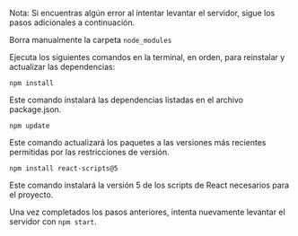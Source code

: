 Nota: Si encuentras algún error al intentar levantar el servidor, sigue los pasos adicionales a continuación.

Borra manualmente la carpeta ``node_modules``

Ejecuta los siguientes comandos en la terminal, en orden, para reinstalar y actualizar las dependencias:

 ``npm install``
 
Este comando instalará las dependencias listadas en el archivo package.json.

```npm update```

Este comando actualizará los paquetes a las versiones más recientes permitidas por las restricciones de versión.

``npm install react-scripts@5``

Este comando instalará la versión 5 de los scripts de React necesarios para el proyecto.

Una vez completados los pasos anteriores, intenta nuevamente levantar el servidor con ``npm start``.
